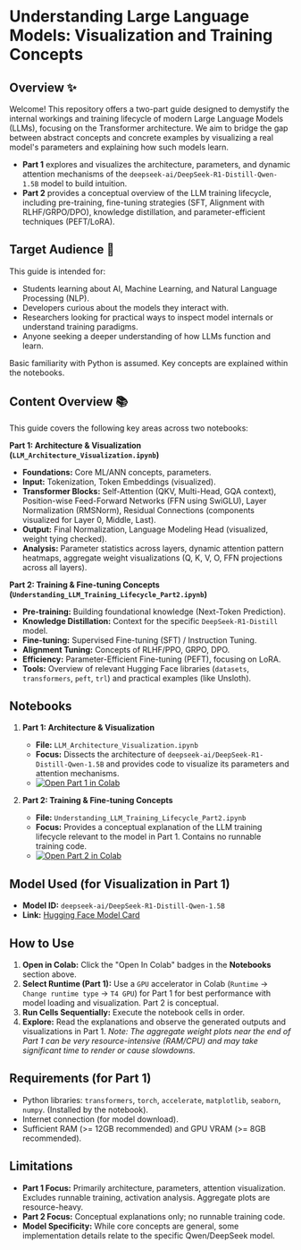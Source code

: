 # Understanding Large Language Models: Visualization and Training Concepts

<!--- Removed top badges for less redundancy -->

## Overview ✨

Welcome! This repository offers a two-part guide designed to demystify the internal workings and training lifecycle of modern Large Language Models (LLMs), focusing on the Transformer architecture. We aim to bridge the gap between abstract concepts and concrete examples by visualizing a real model's parameters and explaining how such models learn.

*   **Part 1** explores and visualizes the architecture, parameters, and dynamic attention mechanisms of the `deepseek-ai/DeepSeek-R1-Distill-Qwen-1.5B` model to build intuition.
*   **Part 2** provides a conceptual overview of the LLM training lifecycle, including pre-training, fine-tuning strategies (SFT, Alignment with RLHF/GRPO/DPO), knowledge distillation, and parameter-efficient techniques (PEFT/LoRA).
  

## Target Audience 🎯

This guide is intended for:

*   Students learning about AI, Machine Learning, and Natural Language Processing (NLP).
*   Developers curious about the models they interact with.
*   Researchers looking for practical ways to inspect model internals or understand training paradigms.
*   Anyone seeking a deeper understanding of how LLMs function and learn.

Basic familiarity with Python is assumed. Key concepts are explained within the notebooks.


## Content Overview 📚

This guide covers the following key areas across two notebooks:

**Part 1: Architecture & Visualization (`LLM_Architecture_Visualization.ipynb`)**
*   **Foundations:** Core ML/ANN concepts, parameters.
*   **Input:** Tokenization, Token Embeddings (visualized).
*   **Transformer Blocks:** Self-Attention (QKV, Multi-Head, GQA context), Position-wise Feed-Forward Networks (FFN using SwiGLU), Layer Normalization (RMSNorm), Residual Connections (components visualized for Layer 0, Middle, Last).
*   **Output:** Final Normalization, Language Modeling Head (visualized, weight tying checked).
*   **Analysis:** Parameter statistics across layers, dynamic attention pattern heatmaps, aggregate weight visualizations (Q, K, V, O, FFN projections across all layers).

**Part 2: Training & Fine-tuning Concepts (`Understanding_LLM_Training_Lifecycle_Part2.ipynb`)**
*   **Pre-training:** Building foundational knowledge (Next-Token Prediction).
*   **Knowledge Distillation:** Context for the specific `DeepSeek-R1-Distill` model.
*   **Fine-tuning:** Supervised Fine-tuning (SFT) / Instruction Tuning.
*   **Alignment Tuning:** Concepts of RLHF/PPO, GRPO, DPO.
*   **Efficiency:** Parameter-Efficient Fine-tuning (PEFT), focusing on LoRA.
*   **Tools:** Overview of relevant Hugging Face libraries (`datasets`, `transformers`, `peft`, `trl`) and practical examples (like Unsloth).

## Notebooks

1.  **Part 1: Architecture & Visualization**
    *   **File:** `LLM_Architecture_Visualization.ipynb`
    *   **Focus:** Dissects the architecture of `deepseek-ai/DeepSeek-R1-Distill-Qwen-1.5B` and provides code to visualize its parameters and attention mechanisms.
    *   [![Open Part 1 in Colab](https://colab.research.google.com/assets/colab-badge.svg)](https://colab.research.google.com/github/Hercules45/Understanding-LLM-Internals/blob/main/LLM_Architecture_Visualization.ipynb)

2.  **Part 2: Training & Fine-tuning Concepts**
    *   **File:** `Understanding_LLM_Training_Lifecycle_Part2.ipynb`
    *   **Focus:** Provides a conceptual explanation of the LLM training lifecycle relevant to the model in Part 1. Contains no runnable training code.
    *   [![Open Part 2 in Colab](https://colab.research.google.com/assets/colab-badge.svg)](https://colab.research.google.com/github/Hercules45/Understanding-LLM-Internals/blob/main/Understanding_LLM_Training_Lifecycle_Part2.ipynb)
    

## Model Used (for Visualization in Part 1)

*   **Model ID:** `deepseek-ai/DeepSeek-R1-Distill-Qwen-1.5B`
*   **Link:** [Hugging Face Model Card](https://huggingface.co/deepseek-ai/DeepSeek-R1-Distill-Qwen-1.5B)

## How to Use

1.  **Open in Colab:** Click the "Open In Colab" badges in the **Notebooks** section above.
2.  **Select Runtime (Part 1):** Use a `GPU` accelerator in Colab (`Runtime` -> `Change runtime type` -> `T4 GPU`) for Part 1 for best performance with model loading and visualization. Part 2 is conceptual.
3.  **Run Cells Sequentially:** Execute the notebook cells in order. 
4.  **Explore:** Read the explanations and observe the generated outputs and visualizations in Part 1. *Note: The aggregate weight plots near the end of Part 1 can be very resource-intensive (RAM/CPU) and may take significant time to render or cause slowdowns.*

## Requirements (for Part 1)

*   Python libraries: `transformers`, `torch`, `accelerate`, `matplotlib`, `seaborn`, `numpy`. (Installed by the notebook).
*   Internet connection (for model download).
*   Sufficient RAM (>= 12GB recommended) and GPU VRAM (>= 8GB recommended).

## Limitations

*   **Part 1 Focus:** Primarily architecture, parameters, attention visualization. Excludes runnable training, activation analysis. Aggregate plots are resource-heavy.
*   **Part 2 Focus:** Conceptual explanations only; no runnable training code.
*   **Model Specificity:** While core concepts are general, some implementation details relate to the specific Qwen/DeepSeek model.


